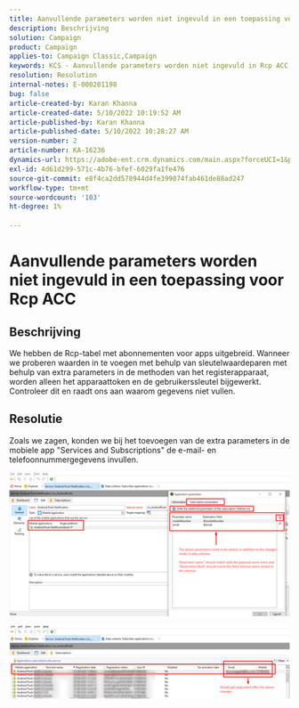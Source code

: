 ```yaml
---
title: Aanvullende parameters worden niet ingevuld in een toepassing voor Rcp ACC
description: Beschrijving
solution: Campaign
product: Campaign
applies-to: Campaign Classic,Campaign
keywords: KCS - Aanvullende parameters worden niet ingevuld in Rcp ACC van toepassing
resolution: Resolution
internal-notes: E-000201198
bug: false
article-created-by: Karan Khanna
article-created-date: 5/10/2022 10:19:52 AM
article-published-by: Karan Khanna
article-published-date: 5/10/2022 10:28:27 AM
version-number: 2
article-number: KA-16236
dynamics-url: https://adobe-ent.crm.dynamics.com/main.aspx?forceUCI=1&pagetype=entityrecord&etn=knowledgearticle&id=c30e09ba-4ad0-ec11-a7b5-00224809c556
exl-id: 4d61d299-571c-4b76-bfef-6029fa1fe476
source-git-commit: e8f4ca2dd578944d4fe399074fab461de88ad247
workflow-type: tm+mt
source-wordcount: '103'
ht-degree: 1%

---
```


# Aanvullende parameters worden niet ingevuld in een toepassing voor Rcp ACC

## Beschrijving


We hebben de Rcp-tabel met abonnementen voor apps uitgebreid. Wanneer we proberen waarden in te voegen met behulp van sleutelwaardeparen met behulp van extra parameters in de methoden van het registerapparaat, worden alleen het apparaattoken en de gebruikerssleutel bijgewerkt. Controleer dit en raadt ons aan waarom gegevens niet vullen.


## Resolutie


Zoals we zagen, konden we bij het toevoegen van de extra parameters in de mobiele app &quot;Services and Subscriptions&quot; de e-mail- en telefoonnummergegevens invullen.



![](assets/bc1c5473-4bd0-ec11-a7b5-00224809c556.png)



![](assets/ddd78ad4-4bd0-ec11-a7b5-00224809c556.png)
